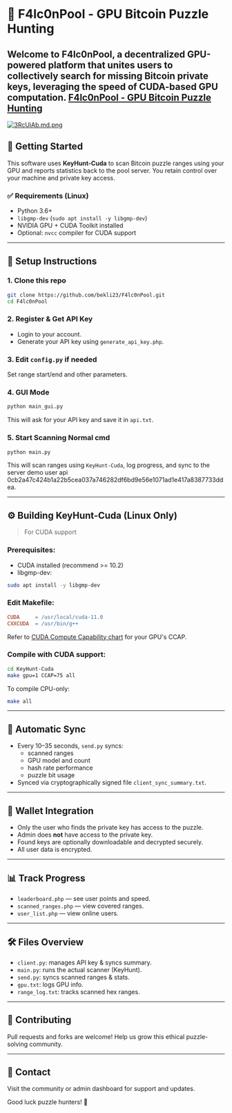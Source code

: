# 🧠 F4lc0nPool - GPU Bitcoin Puzzle Hunting

Welcome to **F4lc0nPool**, a decentralized GPU-powered platform that unites users to collectively search for missing Bitcoin private keys, leveraging the speed of CUDA-based GPU computation.
<a href="http://84.46.242.149/">F4lc0nPool - GPU Bitcoin Puzzle Hunting</a>
---
<a href="https://freeimage.host/i/3RcUiAb"><img src="https://iili.io/3RcUiAb.md.png" alt="3RcUiAb.md.png" border="0"></a>
 
## 🔧 Getting Started

This software uses **KeyHunt-Cuda** to scan Bitcoin puzzle ranges using your GPU and reports statistics back to the pool server. You retain control over your machine and private key access.

### ✅ Requirements (Linux)

- Python 3.6+
- `libgmp-dev` (`sudo apt install -y libgmp-dev`)
- NVIDIA GPU + CUDA Toolkit installed
- Optional: `nvcc` compiler for CUDA support

---

## 🚀 Setup Instructions

### 1. Clone this repo
```bash
git clone https://github.com/bekli23/F4lc0nPool.git
cd F4lc0nPool
```

### 2. Register & Get API Key

- Login to your account.
- Generate your API key using `generate_api_key.php`.

### 3. Edit `config.py` if needed

Set range start/end and other parameters.

### 4. GUI Mode

```bash
python main_gui.py
```

This will ask for your API key and save it in `api.txt`.

### 5. Start Scanning Normal cmd

```bash
python main.py
```

This will scan ranges using `KeyHunt-Cuda`, log progress, and sync to the server demo user api 0cb2a47c424b1a22b5cea037a746282df6bd9e56e1071ad1e417a8387733ddea.

---

## ⚙️ Building KeyHunt-Cuda (Linux Only)

> For CUDA support

### Prerequisites:

- CUDA installed (recommend >= 10.2)
- libgmp-dev:
```bash
sudo apt install -y libgmp-dev
```

### Edit Makefile:

```Makefile
CUDA     = /usr/local/cuda-11.0
CXXCUDA  = /usr/bin/g++
```

Refer to [CUDA Compute Capability chart](https://arnon.dk/matching-sm-architectures-arch-and-gencode-for-various-nvidia-cards/) for your GPU's CCAP.

### Compile with CUDA support:
```bash
cd KeyHunt-Cuda
make gpu=1 CCAP=75 all
```

To compile CPU-only:
```bash
make all
```

---

## 🔁 Automatic Sync

- Every 10–35 seconds, `send.py` syncs:
  - scanned ranges
  - GPU model and count
  - hash rate performance
  - puzzle bit usage
- Synced via cryptographically signed file `client_sync_summary.txt`.

---

## 💼 Wallet Integration

- Only the user who finds the private key has access to the puzzle.
- Admin does **not** have access to the private key.
- Found keys are optionally downloadable and decrypted securely.
- All user data is encrypted.

---

## 📊 Track Progress

- `leaderboard.php` — see user points and speed.
- `scanned_ranges.php` — view covered ranges.
- `user_list.php` — view online users.

---

## 🛠 Files Overview

- `client.py`: manages API key & syncs summary.
- `main.py`: runs the actual scanner (KeyHunt).
- `send.py`: syncs scanned ranges & stats.
- `gpu.txt`: logs GPU info.
- `range_log.txt`: tracks scanned hex ranges.

---

## 🤝 Contributing

Pull requests and forks are welcome! Help us grow this ethical puzzle-solving community.

---

## 💬 Contact

Visit the community or admin dashboard for support and updates.

Good luck puzzle hunters! 💸
